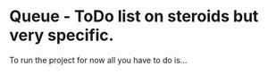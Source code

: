 # Queue - ToDo list on steroids but very specific.

To run the project for now all you have to do is...
